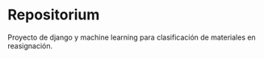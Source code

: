 # Repositorium
Proyecto de django y machine learning para clasificación de materiales en reasignación.
